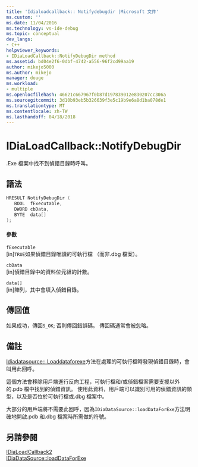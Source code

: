 ```yaml
---
title: 'Idialoadcallback:: Notifydebugdir |Microsoft 文件'
ms.custom: ''
ms.date: 11/04/2016
ms.technology: vs-ide-debug
ms.topic: conceptual
dev_langs:
- C++
helpviewer_keywords:
- IDiaLoadCallback::NotifyDebugDir method
ms.assetid: bd04e2f6-0dbf-4742-a556-96f2cd99aa19
author: mikejo5000
ms.author: mikejo
manager: douge
ms.workload:
- multiple
ms.openlocfilehash: 46621c667967f0b87d197839012e830207cc306a
ms.sourcegitcommit: 3d10b93eb5b326639f3e5c19b9e6a8d1ba078de1
ms.translationtype: MT
ms.contentlocale: zh-TW
ms.lasthandoff: 04/18/2018
---
```

# <a name="idialoadcallbacknotifydebugdir"></a>IDiaLoadCallback::NotifyDebugDir
.Exe 檔案中找不到偵錯目錄時呼叫。  
  
## <a name="syntax"></a>語法  
  
```C++  
HRESULT NotifyDebugDir (   
   BOOL  fExecutable,  
   DWORD cbData,  
   BYTE  data[]  
);  
```  
  
#### <a name="parameters"></a>參數  
 `fExecutable`  
 [in]`TRUE`如果偵錯目錄唯讀的可執行檔 （而非.dbg 檔案）。  
  
 `cbData`  
 [in]偵錯目錄中的資料位元組的計數。  
  
 `data[]`  
 [in]陣列，其中會填入偵錯目錄。  
  
## <a name="return-value"></a>傳回值  
 如果成功，傳回`S_OK`; 否則傳回錯誤碼。 傳回碼通常會被忽略。  
  
## <a name="remarks"></a>備註  
 [Idiadatasource:: Loaddataforexe](../../debugger/debug-interface-access/idiadatasource-loaddataforexe.md)方法在處理的可執行檔時發現偵錯目錄時，會叫用此回呼。  
  
 這個方法會移除用戶端進行反向工程，可執行檔和/或偵錯檔案需要支援以外的.pdb 檔中找到的偵錯資訊。 使用此資料，用戶端可以識別可用的偵錯資訊的類型，以及是否位於可執行檔或.dbg 檔案中。  
  
 大部分的用戶端將不需要此回呼，因為`IDiaDataSource::loadDataForExe`方法明確地開啟.pdb 和.dbg 檔案時所需做的符號。  
  
## <a name="see-also"></a>另請參閱  
 [IDiaLoadCallback2](../../debugger/debug-interface-access/idialoadcallback2.md)   
 [IDiaDataSource::loadDataForExe](../../debugger/debug-interface-access/idiadatasource-loaddataforexe.md)